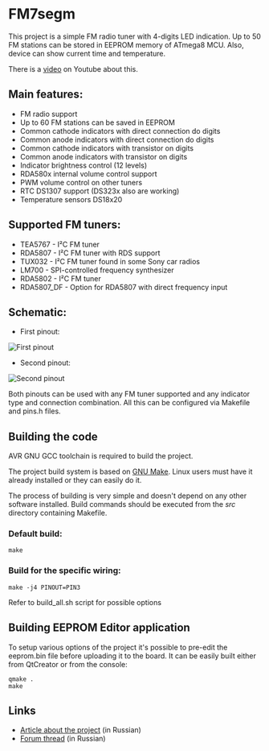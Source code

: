# FM7segm

This project is a simple FM radio tuner with 4-digits LED indication.
Up to 50 FM stations can be stored in EEPROM memory of ATmega8 MCU.
Also, device can show current time and temperature.

There is a [video](https://youtu.be/3I_dFwAWISo) on Youtube about this.

## Main features:

- FM radio support
- Up to 60 FM stations can be saved in EEPROM
- Common cathode indicators with direct connection do digits
- Common anode indicators with direct connection do digits
- Common cathode indicators with transistor on digits
- Common anode indicators with transistor on digits
- Indicator brightness control (12 levels)
- RDA580x internal volume control support
- PWM volume control on other tuners
- RTC DS1307 support (DS323x also are working)
- Temperature sensors DS18x20

## Supported FM tuners:

- TEA5767 - I²C FM tuner
- RDA5807 - I²C FM tuner with RDS support
- TUX032 - I²C FM tuner found in some Sony car radios
- LM700 - SPI-controlled frequency synthesizer
- RDA5802 - I²C FM tuner
- RDA5807_DF - Option for RDA5807 with direct frequency input

## Schematic:

* First pinout:

![First pinout](files/fm7segm_pin1_sch.png)

* Second pinout:

![Second pinout](files/fm7segm_pin2_sch.png)

Both pinouts can be used with any FM tuner supported and any indicator type and connection combination.
All this can be configured via Makefile and pins.h files.

## Building the code

AVR GNU GCC toolchain is required to build the project.

The project build system is based on [GNU Make](https://www.gnu.org/software/make/).
Linux users must have it already installed or they can easily do it.

The process of building is very simple and doesn't depend on any other software installed.
Build commands should be executed from the *src* directory containing Makefile.

### Default build:

`make`

### Build for the specific wiring:

`make -j4 PINOUT=PIN3`

Refer to build_all.sh script for possible options

## Building EEPROM Editor application

To setup various options of the project it's possible to pre-edit the eeprom.bin file before
uploading it to the board. It can be easily built either from QtCreator or from the console:

```
qmake .
make
```

## Links

* [Article about the project](http://radiokot.ru/circuit/digital/home/202) (in Russian)
* [Forum thread](http://radiokot.ru/forum/viewtopic.php?t=109632) (in Russian)
